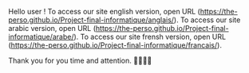 Hello user !
To access our site english version, open URL (https://the-perso.github.io/Project-final-informatique/anglais/).
To access our site arabic version, open URL (https://the-perso.github.io/Project-final-informatique/arabe/).
To access our site frensh version, open URL (https://the-perso.github.io/Project-final-informatique/francais/).

Thank you for you time and attention. 🙏🏻😃😄
